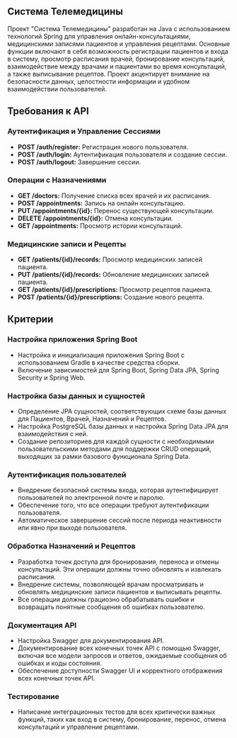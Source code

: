 ## Система Телемедицины

Проект "Система Телемедицины" разработан на Java с использованием технологий Spring для управления онлайн-консультациями, медицинскими записями пациентов и управления рецептами. Основные функции включают в себя возможность регистрации пациентов и входа в систему, просмотр расписания врачей, бронирование консультаций, взаимодействие между врачами и пациентами во время консультаций, а также выписывание рецептов. Проект акцентирует внимание на безопасности данных, целостности информации и удобном взаимодействии пользователей.

## Требования к API

### Аутентификация и Управление Сессиями
- **POST /auth/register:** Регистрация нового пользователя.
- **POST /auth/login:** Аутентификация пользователя и создание сессии.
- **POST /auth/logout:** Завершение сессии.

### Операции с Назначениями
- **GET /doctors:** Получение списка всех врачей и их расписания.
- **POST /appointments:** Запись на онлайн консультацию.
- **PUT /appointments/{id}:** Перенос существующей консультации.
- **DELETE /appointments/{id}:** Отмена консультации.
- **GET /appointments:** Просмотр истории консультаций.

### Медицинские записи и Рецепты
- **GET /patients/{id}/records:** Просмотр медицинских записей пациента.
- **PUT /patients/{id}/records:** Обновление медицинских записей пациента.
- **GET /patients/{id}/prescriptions:** Просмотр рецептов пациента.
- **POST /patients/{id}/prescriptions:** Создание нового рецепта.

## Критерии 

### Настройка приложения Spring Boot
- Настройка и инициализация приложения Spring Boot с использованием Gradle в качестве средства сборки.
- Включение зависимостей для Spring Boot, Spring Data JPA, Spring Security и Spring Web.

### Настройка базы данных и сущностей
- Определение JPA сущностей, соответствующих схеме базы данных для Пациентов, Врачей, Назначений и Рецептов.
- Настройка PostgreSQL базы данных и настройка Spring Data JPA для взаимодействия с ней.
- Создание репозиториев для каждой сущности с необходимыми пользовательскими методами для поддержки CRUD операций, выходящих за рамки базового функционала Spring Data.

### Аутентификация пользователей
- Внедрение безопасной системы входа, которая аутентифицирует пользователей по электронной почте и паролю.
- Обеспечение того, что все операции требуют аутентификации пользователя.
- Автоматическое завершение сессий после периода неактивности или явно при выходе пользователя.

### Обработка Назначений и Рецептов
- Разработка точек доступа для бронирования, переноса и отмены консультаций. Эти операции должны точно обновлять и извлекать расписания.
- Внедрение системы, позволяющей врачам просматривать и обновлять медицинские записи пациентов и выписывать рецепты.
- Все операции должны грациозно обрабатывать ошибки и возвращать понятные сообщения об ошибках пользователю.

### Документация API
- Настройка Swagger для документирования API.
- Документирование всех конечных точек API с помощью Swagger, включая все модели запросов и ответов, ожидаемые сообщения об ошибках и коды состояния.
- Обеспечение доступности Swagger UI и корректного отображения всех конечных точек API.

### Тестирование
- Написание интеграционных тестов для всех критически важных функций, таких как вход в систему, бронирование, перенос, отмена консультаций и управление рецептами.

